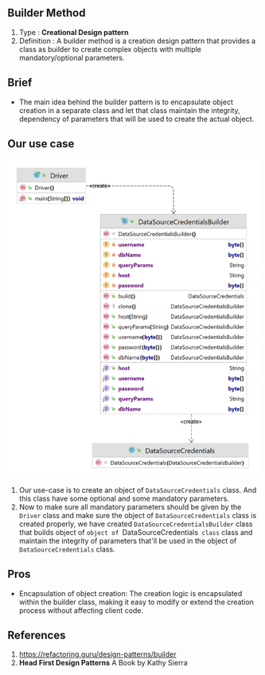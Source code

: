 ## Builder Method
1. Type : **Creational Design pattern**
2. Definition : A builder method is a creation design pattern that provides a class as builder to create complex objects with multiple mandatory/optional parameters.    

## Brief
* The main idea behind the builder pattern is to encapsulate object creation in a separate class and let that class maintain the integrity, dependency of parameters that will be used to create the actual object.

## Our use case

![DataSourceBuilder](https://github.com/sanjaymantati/design-patterns/blob/master/docs/builder/DataSourceCredentails.png?raw=true)

1. Our use-case is to create an object of `DataSourceCredentials` class. And this class have some optional and some mandatory parameters.
2. Now to make sure all mandatory parameters should be given by the `Driver` class and make sure the object of `DataSourceCredentials` class is created properly, we have created `DataSourceCredentialsBuilder` class that builds object of `object of `DataSourceCredentials` class` class and maintain the integrity of parameters that'll be used in the object of `DataSourceCredentials` class.


## Pros
* Encapsulation of object creation: The creation logic is encapsulated within the builder class, making it easy to modify or extend the creation process without affecting client code.



## References
1. https://refactoring.guru/design-patterns/builder
2. **Head First Design Patterns** A Book by Kathy Sierra